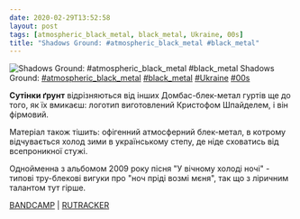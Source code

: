 ```yaml
---
date: 2020-02-29T13:52:58
layout: post
tags: [atmospheric_black_metal, black_metal, Ukraine, 00s]
title: "Shadows Ground: #atmospheric_black_metal #black_metal"
---
```

![Shadows Ground: #atmospheric_black_metal #black_metal](/assets/photos/photo_908@29-02-2020_13-52-58.jpg)
Shadows Ground: [#atmospheric_black_metal](/tags/#atmospheric_black_metal) [#black_metal](/tags/#black_metal) [#Ukraine](/tags/#Ukraine) [#00s](/tags/#00s)

**Сутінки ґрунт** відрізняються від інших Домбас-блек-метал гуртів ще до того, як їх вмикаєш: логотип виготовлений Кристофом Шпайделем, і він фірмовий.

Матеріал також тішить: офігенний атмосферний блек-метал, в котрому відчувається холод зими в українському степу, де ніде сховатись від всепроникної стужі.

Однойменна з альбомом 2009 року пісня &quot;У вічному холоді ночі&quot; - типові тру-блекові вигуки про &quot;ноч пріді возмі мєня&quot;, так що з ліричним талантом тут гірше.

[BANDCAMP](https://shadowsgroundofficial.bandcamp.com/album/in-eternal-coldness-of-the-night) | [RUTRACKER](https://rutracker.org/forum/viewtopic.php?t=2122258)